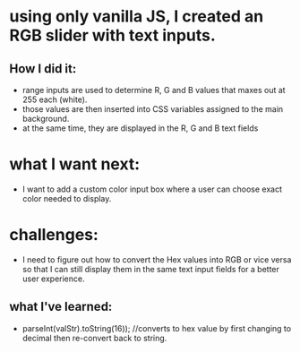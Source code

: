# using only vanilla JS, I created an RGB slider with text inputs.

## How I did it:
- range inputs are used to determine R, G and B values that maxes out at 255 each (white).
- those values are then inserted into CSS variables assigned to the main background.
- at the same time, they are displayed in the R, G and B text fields

# what I want next:
- I want to add a custom color input box where a user can choose exact color needed to display.

# challenges: 
- I need to figure out how to convert the Hex values into RGB or vice versa so that I can still display them in the same text input fields for a better user experience. 

## what I've learned:
- parseInt(valStr).toString(16)); //converts to hex value by first changing to decimal then re-convert back to string.
